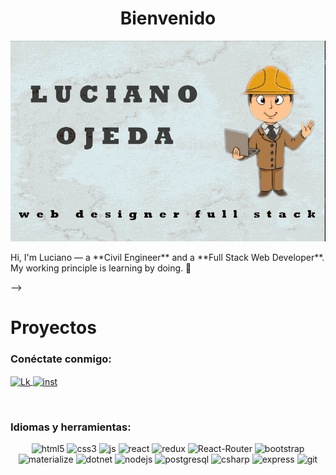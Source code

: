  <h1 align = "center" >Bienvenido</h1>
  <img src ="./assets/readme_lucho_portada.jpeg" alt="Luciano" width ="100% "height =" 20% "/>
        <p>
         Hi, I'm Luciano — a **Civil Engineer** and a **Full Stack Web Developer**. My working principle is learning by doing. 💯
        </p>
         <!-- <p>
          Es importante mencionar que estoy abierta a sugerencias y
          recomendaciones con el fin de mejorar mis habilidades y poder
          desempeñarme de mejor manera en el ambito laboral.
        </p> --> -->

 <h1 align = "left"> Proyectos </h1>

<!-- - :robot: RobboStore: Ecommerce elaborado como evaluación del bootcamp Henry.
<a href="https://github.com/Lismairy-Sanchez/Robbo-Store" target="_blank">
<img align ="center" src ="./Readme_Images/Product_Page.jpeg" alt="Product_Page" width ="300px "height ="400 px" /></a>

   <br>
   <br>  -->

 <!-- :beer: Nasdrovia: Ecommerce elaborado como evaluación del bootcamp Henry.
<a href="https://github.com/Lismairy-Sanchez/Nasdrovia" target="_blank">
<img align ="center" src ="./Readme_Images/home.png" alt="Product_Page" width ="350px "height ="250 px" /></a>

   <br>
   <br> -->
<!-- 
- :desktop_computer: Henry-App: Campus Virtual elaborado como evaluación final del bootcamp Henry.
  <a href="https://github.com/Lismairy-Sanchez/HenryApp" target="_blank">
  <img align ="center" src ="./Readme_Images/student.jpeg" alt="Home_student" width ="350px" height="250px"/></a>
  <br>
  <br> -->

<h3 align = "left"> Conéctate conmigo: </h3>
<p align = "left">
<a href = "https://linkedin.com/in/luciano-ojeda-299305178" target = "blank"> <img align = "center" src = "https://img.shields.io/badge/LinkedIn-0077B5?style=for-the-badge&logo=linkedin&logoColor=white" alt = "Lk" width ="80" height="30"/> </a>

<a href = "https://www.instagram.com/lucianoojeda03/" target = "blank"> 
<img align = "center" src="https://img.shields.io/badge/Instagram-E4405F?style=for-the-badge&logo=instagram&logoColor=white" alt = "inst" width ="80" height="30" /> </a>

</p>
<br>
<h3 align = "left"> Idiomas y herramientas: </h3>
<p align = "center"> 
<img src = "https://img.shields.io/badge/HTML5-E34F26?style=for-the-badge&logo=html5&logoColor=white" alt ="html5 "width =" 80 "height ="30 "/> 
<img src = "https://img.shields.io/badge/CSS3-1572B6?style=for-the-badge&logo=css3&logoColor=white" alt =" css3" width ="80" height="30"/> 
<img src ="https://img.shields.io/badge/JavaScript-F7DF1E?style=for-the-badge&logo=javascript&logoColor=black" alt ="js "width =" 80 "height ="30 "/>
<img src ="https://img.shields.io/badge/React-20232A?style=for-the-badge&logo=react&logoColor=61DAFB" alt =" react "width ="80" height="30"/> 
<img src ="https://img.shields.io/badge/Redux-593D88?style=for-the-badge&logo=redux&logoColor=white" alt =" redux "width ="80" height="30"/> 
<img src ="https://img.shields.io/badge/React_Router-CA4245?style=for-the-badge&logo=react-router&logoColor=white" alt =" React-Router "width ="80" height="30"/>
<img src ="https://img.shields.io/badge/Bootstrap-563D7C?style=for-the-badge&logo=bootstrap&logoColor=white" alt ="bootstrap" width ="80" height="30"/>
<img src ="https://img.shields.io/badge/Material--UI-0081CB?style=for-the-badge&logo=material-ui&logoColor=white" alt = "materialize" width ="80" height="30"/>
<img src ="https://img.shields.io/badge/.NET-5C2D91?style=for-the-badge&logo=.net&logoColor=white" alt ="dotnet"  width ="80" height="30"/>
<!-- <img src = "https://img.shields.io/badge/MongoDB-4EA94B?style=for-the-badge&logo=mongodb&logoColor=white" alt =" mongodb "width ="80" height="30"/> -->
<!-- <img src ="https://img.shields.io/badge/MySQL-00000F?style=for-the-badge&logo=mysql&logoColor=white" alt ="mysql" width ="80" height="30" /> -->
<img src = "https://img.shields.io/badge/Node.js-43853D?style=for-the-badge&logo=node.js&logoColor=white" alt =" nodejs "width ="80" height="30"/>
<img src ="https://img.shields.io/badge/PostgreSQL-316192?style=for-the-badge&logo=postgresql&logoColor=white" alt =" postgresql "width ="80" height="30"/>
<img src ="https://img.shields.io/badge/C%23-239120?style=for-the-badge&logo=c-sharp&logoColor=white" alt ="csharp" width ="80" height="30"/>
<img src = "https://img.shields.io/badge/Express.js-404D59?style=for-the-badge" alt =" express "width ="80" height="30"/>
<img src ="https://img.shields.io/badge/GitHub-100000?style=for-the-badge&logo=github&logoColor=white" alt =" git" width ="80" height="30"/>
<!-- <img src = "https://img.shields.io/badge/Linux_Mint-87CF3E?style=for-the-badge&logo=linux-mint&logoColor=white" alt =" linux "width ="80" height="30"/> -->
</p>

